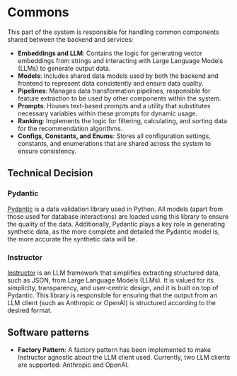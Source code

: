 # Commons

This part of the system is responsible for handling common components shared between the backend and services:

- **Embeddings and LLM**: Contains the logic for generating vector embeddings from strings and interacting with Large Language Models (LLMs) to generate output data.
- **Models**: Includes shared data models used by both the backend and frontend to represent data consistently and ensure data quality.
- **Pipelines**: Manages data transformation pipelines, responsible for feature extraction to be used by other components within the system.
- **Prompts**: Houses text-based prompts and a utility that substitutes necessary variables within these prompts for dynamic usage.
- **Ranking**: Implements the logic for filtering, calculating, and sorting data for the recommendation algorithms.
- **Configs, Constants, and Enums**: Stores all configuration settings, constants, and enumerations that are shared across the system to ensure consistency.


## Technical Decision

### Pydantic

[Pydantic](https://docs.pydantic.dev/latest/) is a data validation library used in Python. All models (apart from those used for database interactions) are loaded using this library to ensure the quality of the data. Additionally, Pydantic plays a key role in generating synthetic data, as the more complete and detailed the Pydantic model is, the more accurate the synthetic data will be.

### Instructor

[Instructor](https://python.useinstructor.com/) is an LLM framework that simplifies extracting structured data, such as JSON, from Large Language Models (LLMs). It is valued for its simplicity, transparency, and user-centric design, and it is built on top of Pydantic. This library is responsible for ensuring that the output from an LLM client (such as Anthropic or OpenAI) is structured according to the desired format.

## Software patterns

- **Factory Pattern**: A factory pattern has been implemented to make Instructor agnostic about the LLM client used. Currently, two LLM clients are supported: Anthropic and OpenAI.